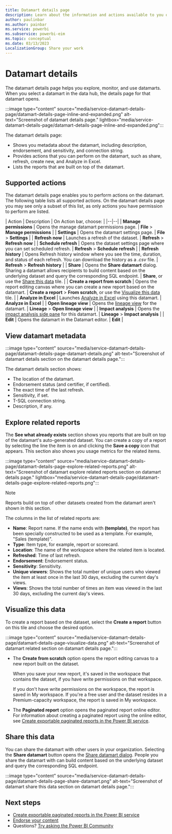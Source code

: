 ```yaml
---
title: Datamart details page
description: Learn about the information and actions available to you on the datamart details page. The details page helps you explore, monitor, and use datamarts.
author: paulinbar
ms.author: painbar
ms.service: powerbi
ms.subservice: powerbi-eim
ms.topic: conceptual
ms.date: 03/13/2023
LocalizationGroup: Share your work
---
```

# Datamart details

The datamart details page helps you explore, monitor, and use datamarts. When you select a datamart in the data hub, the details page for that datamart opens.

:::image type="content" source="media/service-datamart-details-page/datamart-details-page-inline-and-expanded.png" alt-text="Screenshot of datamart details page." lightbox="media/service-datamart-details-page/datamart-details-page-inline-and-expanded.png":::

The datamart details page:

* Shows you metadata about the datamart, including description, endorsement, and sensitivity, and connection string.
* Provides actions that you can perform on the datamart, such as share, refresh, create new, and Analyze in Excel.
* Lists the reports that are built on top of the datamart.

## Supported actions

The datamart details page enables you to perform actions on the datamart. The following table lists all supported actions. On the datamart details page you may see only a subset of this list, as only actions you have permission to perform are listed.

| Action | Description | On Action bar, choose: |
|--|--|
| **Manage permissions** | Opens the manage datamart permissions page. | **File** > **Manage permissions** |
| **Settings** | Opens the datamart settings page. | **File** > **Settings** |
| **Refresh now** | Launches a refresh of the dataset. | **Refresh** > **Refresh now** |
| **Schedule refresh** | Opens the dataset settings page where you can set scheduled refresh. | **Refresh** > **Schedule refresh** |
| **Refresh history** | Opens Refresh history window where you see the time, duration, and status of each refresh. You can download the history as a *.csv* file. | **Refresh** > **Refresh history** |
| **Share** | Opens the **Share datamart** dialog. Sharing a datamart allows recipients to build content based on the underlying dataset and query the corresponding SQL endpoint. | **Share**, or use the [Share this data](#share-this-data) tile. |
| **Create a report from scratch** | Opens the report editing canvas where you can create a new report based on the datamart. | **Create a report** > **From scratch**, or use the [Visualize this data](#visualize-this-data) tile. |
| **Analyze in Excel** | Launches [Analyze in Excel](../collaborate-share/service-analyze-in-excel.md) using this datamart. | **Analyze in Excel** |
| **Open lineage view** | Opens the [lineage view](../collaborate-share/service-data-lineage.md) for the datamart. | **Lineage** > **Open lineage view** |
| **Impact analysis** | Opens the [impact analysis side pane](../collaborate-share/service-dataset-impact-analysis.md) for this datamart. | **Lineage** > **Impact analysis** |
| **Edit** | Opens the datamart in the Datamart editor. | **Edit** |

## View datamart metadata

:::image type="content" source="media/service-datamart-details-page/datamart-details-page-datamart-details.png" alt-text="Screenshot of datamart details section on the datamart details page.":::

The datamart details section shows:

* The location of the datamart.
* Endorsement status (and certifier, if certified).
* The exact time of the last refresh.
* Sensitivity, if set.
* T-SQL connection string.
* Description, if any.

## Explore related reports

The **See what already exists** section shows you reports that are built on top of the datamart's auto-generated dataset. You can create a copy of a report by selecting the line the item is on and clicking the **Save a copy** icon that appears. This section also shows you usage metrics for the related items.

:::image type="content" source="media/service-datamart-details-page/datamart-details-page-explore-related-reports.png" alt-text="Screenshot of datamart explore related reports section on datamart details page." lightbox="media/service-datamart-details-page/datamart-details-page-explore-related-reports.png":::

> [!NOTE]
> Reports build on top of other datasets created from the datamart aren't shown in this section.

The columns in the list of related reports are:

* **Name**: Report name. If the name ends with **(template)**, the report has been specially constructed to be used as a template. For example, "Sales (template)".
* **Type**: Item type, for example, report or scorecard.
* **Location**: The name of the workspace where the related item is located.
* **Refreshed**: Time of last refresh.
* **Endorsement**: Endorsement status.
* **Sensitivity**: Sensitivity.
* **Unique viewers**: Shows the total number of unique users who viewed the item at least once in the last 30 days, excluding the current day's views.
* **Views**: Shows the total number of times an item was viewed in the last 30 days, excluding the current day's views.

## Visualize this data

To create a report based on the dataset, select the **Create a report** button on this tile and choose the desired option.

:::image type="content" source="media/service-datamart-details-page/datamart-details-page-visualize-data.png" alt-text="Screenshot of datamart related section on datamart details page.":::

* The **Create from scratch** option opens the report editing canvas to a new report built on the dataset.

  When you save your new report, it's saved in the workspace that contains the dataset, if you have write permissions on that workspace.

  If you don't have write permissions on the workspace, the report is saved in My workspace. If you're a free user and the dataset resides in a Premium-capacity workspace, the report is saved in My workspace.

* The **Paginated report** option opens the paginated report online editor. For information about creating a paginated report using the online editor, see [Create exportable paginated reports in the Power BI service](../paginated-reports/web-authoring/paginated-formatted-table.md).

## Share this data

You can share the datamart with other users in your organization. Selecting the **Share datamart** button opens the [Share datamart dialog](service-datasets-share.md). People you share the datamart with can build content based on the underlying dataset and query the corresponding SQL endpoint.

:::image type="content" source="media/service-datamart-details-page/datamart-details-page-share-datamart.png" alt-text="Screenshot of datamart share this data section on datamart details page.":::
  
## Next steps

* [Create exportable paginated reports in the Power BI service](../paginated-reports/web-authoring/paginated-formatted-table.md)
* [Endorse your content](../collaborate-share/service-endorse-content.md)
* Questions? [Try asking the Power BI Community](https://community.powerbi.com/)
